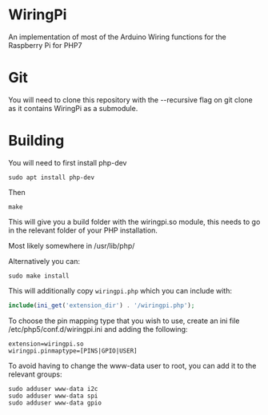 WiringPi
========

An implementation of most of the Arduino Wiring functions for the Raspberry Pi for PHP7

Git
===

You will need to clone this repository with the --recursive flag on git clone as it contains WiringPi as a submodule.

Building
========

You will need to first install php-dev
```
sudo apt install php-dev
```

Then

```
make
```

This will give you a build folder with the wiringpi.so module, this needs to go in the relevant folder of your PHP installation.

Most likely somewhere in /usr/lib/php/

Alternatively you can:

```
sudo make install
```

This will additionally copy `wiringpi.php` which you can include with:

```php
include(ini_get('extension_dir') . '/wiringpi.php');
```

To choose the pin mapping type that you wish to use, create an ini file /etc/php5/conf.d/wiringpi.ini and adding the following:

```
extension=wiringpi.so
wiringpi.pinmaptype=[PINS|GPIO|USER]
```

To avoid having to change the www-data user to root, you can add it to the relevant groups:

```
sudo adduser www-data i2c
sudo adduser www-data spi
sudo adduser www-data gpio
```
